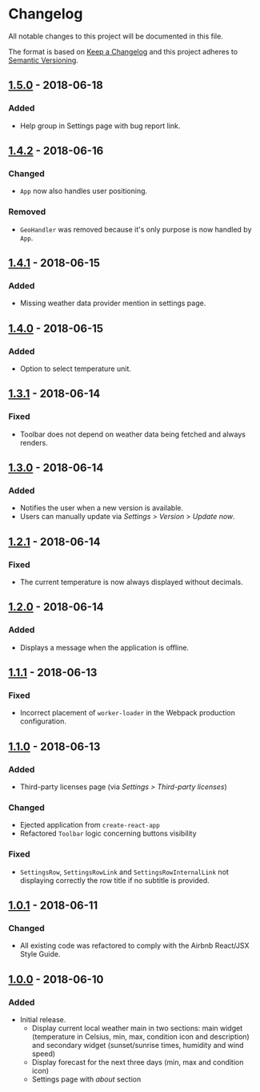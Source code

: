 # Changelog
All notable changes to this project will be documented in this file.

The format is based on [Keep a Changelog](http://keepachangelog.com/en/1.0.0/)
and this project adheres to [Semantic Versioning](http://semver.org/spec/v2.0.0.html).

## [1.5.0] - 2018-06-18
### Added
- Help group in Settings page with bug report link.

## [1.4.2] - 2018-06-16
### Changed
- `App` now also handles user positioning.

### Removed
- `GeoHandler` was removed because it's only purpose is now handled by `App`.

## [1.4.1] - 2018-06-15
### Added
- Missing weather data provider mention in settings page.

## [1.4.0] - 2018-06-15
### Added
- Option to select temperature unit.

## [1.3.1] - 2018-06-14
### Fixed
- Toolbar does not depend on weather data being fetched and always renders.

## [1.3.0] - 2018-06-14
### Added
- Notifies the user when a new version is available.
- Users can manually update via _Settings > Version > Update now_.

## [1.2.1] - 2018-06-14
### Fixed
- The current temperature is now always displayed without decimals.

## [1.2.0] - 2018-06-14
### Added
- Displays a message when the application is offline.

## [1.1.1] - 2018-06-13
### Fixed
- Incorrect placement of `worker-loader` in the Webpack production configuration.

## [1.1.0] - 2018-06-13
### Added
- Third-party licenses page (via _Settings > Third-party licenses_)
### Changed
- Ejected application from `create-react-app`
- Refactored `Toolbar` logic concerning buttons visibility
### Fixed
- `SettingsRow`, `SettingsRowLink` and `SettingsRowInternalLink` not displaying
correctly the row title if no subtitle is provided.

## [1.0.1] - 2018-06-11
### Changed
- All existing code was refactored to comply with the Airbnb React/JSX Style Guide.

## [1.0.0] - 2018-06-10
### Added
- Initial release.
  - Display current local weather main in two sections: main widget (temperature in Celsius, min, max, condition icon and description) and secondary widget (sunset/sunrise times, humidity and wind speed)
  - Display forecast for the next three days (min, max and condition icon)
  - Settings page with _about_ section

[1.5.0]: https://github.com/matt-block/progressive-weather/compare/v1.4.2...v1.5.0
[1.4.2]: https://github.com/matt-block/progressive-weather/compare/v1.4.1...v1.4.2
[1.4.1]: https://github.com/matt-block/progressive-weather/compare/v1.4.0...v1.4.1
[1.4.0]: https://github.com/matt-block/progressive-weather/compare/v1.3.1...v1.4.0
[1.3.1]: https://github.com/matt-block/progressive-weather/compare/v1.3.0...v1.3.1
[1.3.0]: https://github.com/matt-block/progressive-weather/compare/v1.2.1...v1.3.0
[1.2.1]: https://github.com/matt-block/progressive-weather/compare/v1.2.0...v1.2.1
[1.2.0]: https://github.com/matt-block/progressive-weather/compare/v1.1.1...v1.2.0
[1.1.1]: https://github.com/matt-block/progressive-weather/compare/v1.1.0...v1.1.1
[1.1.0]: https://github.com/matt-block/progressive-weather/compare/v1.0.1...v1.1.0
[1.0.1]: https://github.com/matt-block/progressive-weather/compare/v1.0.0...v1.0.1
[1.0.0]: https://github.com/matt-block/progressive-weather/compare/e0ae34c0d9e28cb00316093fba3c53d12c51bd55...v1.0.0
